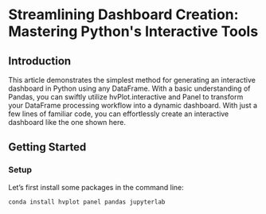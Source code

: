 # Streamlining Dashboard Creation: Mastering Python's Interactive Tools 

## Introduction

This article demonstrates the simplest method for generating an interactive dashboard in Python using any DataFrame. With a basic understanding of Pandas, you can swiftly utilize hvPlot.interactive and Panel to transform your DataFrame processing workflow into a dynamic dashboard. With just a few lines of familiar code, you can effortlessly create an interactive dashboard like the one shown here.

## Getting Started

### Setup
Let’s first install some packages in the command line:
```
conda install hvplot panel pandas jupyterlab
```
